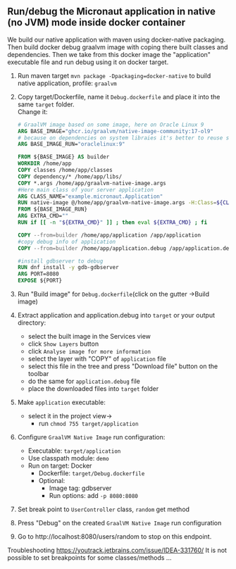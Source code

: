
<h2>Run/debug the Micronaut application in native (no JVM) mode inside docker container</h2>

We build our native application  with maven using docker-native packaging. 
Then build docker debug graalvm image with coping there built classes and dependencies. 
Then we take from this docker image the "application" executable file and run debug using it on docker target.

1. Run maven target `mvn package -Dpackaging=docker-native` to build native application, profile: `graalvm`

2. Copy target/Dockerfile, name it `Debug.dockerfile` and place it into the same `target` folder.  
Change it:
   ```Dockerfile
   # GraalVM image based on some image, here on Oracle Linux 9
   ARG BASE_IMAGE="ghcr.io/graalvm/native-image-community:17-ol9"
   # because on dependencies on system libraies it's better to reuse same image for run
   ARG BASE_IMAGE_RUN="oraclelinux:9"
   
   FROM ${BASE_IMAGE} AS builder
   WORKDIR /home/app
   COPY classes /home/app/classes
   COPY dependency/* /home/app/libs/
   COPY *.args /home/app/graalvm-native-image.args
   #Here main class of your server application
   ARG CLASS_NAME="example.micronaut.Application"
   RUN native-image @/home/app/graalvm-native-image.args -H:Class=${CLASS_NAME} -g -H:Name=application -cp "/home/app/libs/*:/home/app/classes/"
   FROM ${BASE_IMAGE_RUN}
   ARG EXTRA_CMD=""
   RUN if [[ -n "${EXTRA_CMD}" ]] ; then eval ${EXTRA_CMD} ; fi
   
   COPY --from=builder /home/app/application /app/application
   #copy debug info of application
   COPY --from=builder /home/app/application.debug /app/application.debug
   
   #install gdbserver to debug
   RUN dnf install -y gdb-gdbserver
   ARG PORT=8080
   EXPOSE ${PORT}
   ```
3. Run "Build image" for `Debug.dockerfile`(click on the gutter ->Build image)
4. Extract application and application.debug into `target` or your output directory: 
    - select the built image in the Services view
    - click `Show Layers` button
    - click `Analyse image for more information`
    - select the layer with "COPY" of `application` file 
    - select this file in the tree and press "Download file" button on the toolbar
    - do the same for `application.debug` file
    - place the downloaded files into `target` folder

5. Make `application` executable:
   - select it in the project view-> 
      - run `chmod 755 target/application`

6. Configure `GraalVM Native Image` run configuration:
   - Executable: `target/application`
   - Use classpath module: `demo`
   - Run on target: Docker
     - Dockerfile: `target/Debug.dockerfile` 
     - Optional:
       - Image tag: gdbserver 
       - Run options: add `-p 8080:8080`
       
7. Set break point to `UserController` class, `random` get method
8. Press "Debug" on the created `GraalVM Native Image` run configuration
9. Go to http://localhost:8080/users/random to stop on this endpoint.
 

Troubleshooting
https://youtrack.jetbrains.com/issue/IDEA-331760/ It is not possible to set breakpoints for some classes/methods
...
